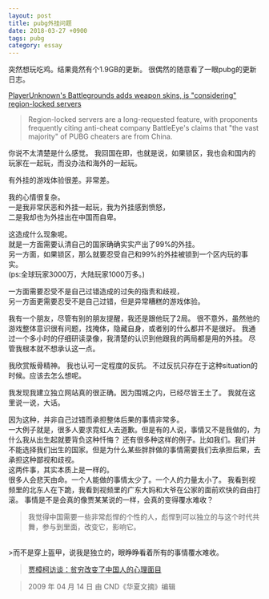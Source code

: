 ```yaml
---
layout: post
title: pubg外挂问题
date: 2018-03-27 +0900
tags: pubg
category: essay
---
```


突然想玩吃鸡。结果竟然有个1.9GB的更新。
很偶然的随意看了一眼pubg的更新日志。

[PlayerUnknown's Battlegrounds adds weapon skins, is "considering" region-locked servers](http://store.steampowered.com/news/externalpost/eurogamer/2365953485465329247)

>Region-locked servers are a long-requested feature, with proponents frequently citing anti-cheat company BattleEye's claims that "the vast majority" of PUBG cheaters are from China.

你说不太清楚是什么感觉。
我回国在即，也就是说，如果锁区，我也会和国内的玩家在一起玩，而没办法和海外的一起玩。

有外挂的游戏体验很差。非常差。

我的心情很复杂。<br>
一是我非常厌恶和外挂一起玩，我为外挂感到愤怒，<br>
二是我却也为外挂出在中国而自卑。<br>

这造成什么现象呢。<br>
就是一方面需要认清自己的国家确确实实产出了99%的外挂。<br>
另一方面，如果锁区，那么就要忍受自己和99%的外挂被锁到一个区内玩的事实。<br>
(ps:全球玩家3000万，大陆玩家1000万多。)

一方面需要忍受不是自己过错造成的过失的指责和歧视，<br>
另一方面更需要忍受不是自己过错，但是异常糟糕的游戏体验。

我有一个朋友，尽管有别的朋友提醒，我还是跟他玩了2局。
很不意外，虽然他的游戏整体意识很有问题，找掩体，隐藏自身，或者别的什么都并不是很好。
我通过一个多小时的仔细研读录像，我清楚的认识到他跟我的两局都是用的外挂。
尽管我根本就不想承认这一点。

我欣赏叛骨精神。
我也认可一定程度的反抗。
不过反抗只存在于这种situation的时候。应该去怎么想呢。

我发现我建立独立网站真的很正确。因为围城之内，已经尽皆王土了。
我就在这里说一说，大话。

因为这种，并非自己过错而承担整体后果的事情非常多。
<br>
一大例子就是，很多人要求霓虹人去道歉。但是有的人说，事情又不是我做的，为什么我从出生起就要背负这种忏悔？
还有很多种这样的例子。比如我们。我们并不能选择我们出生的国家。但是为什么某些胖胖做的事情需要我们去承担后果，去承担这种鄙视和歧视。
<br>
这两件事，其实本质上是一样的。
<br>
很多人会悲天由命。一个人能做的事情太少了。一个人的力量太小了。
我看到视频里的北东人在下跪，我看到视频里的广东大妈和大爷在公家的面前欢快的自由打滚。
事情是不是会真的像贾某某说的一样，会真的变得覆水难收？

>我觉得中国需要一些非常彪悍的个性的人，彪悍到可以独立的与这个时代共舞，参与到里面，改变它，影响它。
<br>
>而不是穿上盔甲，说我是独立的，眼睁睁看着所有的事情覆水难收。

>[贾樟柯访谈：贫穷改变了中国人的心理面目](http://hx.cnd.org/2009/04/14/%E8%B4%BE%E6%A8%9F%E6%9F%AF%E8%AE%BF%E8%B0%88%EF%BC%9A%E8%B4%AB%E7%A9%B7%E6%94%B9%E5%8F%98%E4%BA%86%E4%B8%AD%E5%9B%BD%E4%BA%BA%E7%9A%84%E5%BF%83%E7%90%86%E9%9D%A2%E7%9B%AE/)  

>2009 年 04 月 14 日 由 CND《华夏文摘》编辑


<!--
最后我要说。为什么我们要像苏某某一样，为了强大，就什么都可以做呢。我们和某县，本质上是同国。没什么可鄙视的。
 -->
